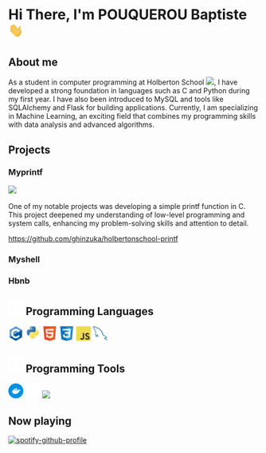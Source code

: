 <h1>Hi There, I'm POUQUEROU Baptiste <img  src="https://raw.githubusercontent.com/ABSphreak/ABSphreak/master/gifs/Hi.gif" width="30px"></h1>
<h2> About me </h2>
As a student in computer programming at Holberton School <img src="https://github.com/ghinzuka/ghinzuka/assets/102736316/f6acd5ec-bbdf-4f68-9dc3-cb3a50a0e2ef" width="50px">, I have developed a strong foundation in languages such as C and Python during my first year. I have also been introduced to MySQL and tools like SQLAlchemy and Flask for building applications. Currently, I am specializing in Machine Learning, an exciting field that combines my programming skills with data analysis and advanced algorithms.


## Projects

### Myprintf 
<img src = "https://github.com/ghinzuka/ghinzuka/assets/102736316/e570cd92-0202-4a83-a810-1ab10faf5c62" width='250px'/> 

One of my notable projects was developing a simple printf function in C. This project deepened my understanding of low-level programming and system calls, enhancing my problem-solving skills and attention to detail.

https://github.com/ghinzuka/holbertonschool-printf

### Myshell
### Hbnb

## <img src = 'https://github.com/ghinzuka/ghinzuka/blob/main/images/computer.svg' width='30'/> Programming Languages
<img src = 'https://github.com/ghinzuka/ghinzuka/blob/main/images/c.svg' width='30'/> <img src = 'https://github.com/ghinzuka/ghinzuka/blob/main/images/python.svg' height='30'/>  <img src = 'https://github.com/ghinzuka/ghinzuka/blob/main/images/html.svg' width='30'/>   <img src = 'https://github.com/ghinzuka/ghinzuka/blob/main/images/css.svg' width='30'/> <img src = 'https://github.com/ghinzuka/ghinzuka/blob/main/images/js.svg' width='30'/>  <img src = 'https://github.com/ghinzuka/ghinzuka/blob/main/images/mysql.svg' width='30px'/>


## <img src = 'https://github.com/ghinzuka/ghinzuka/blob/main/images/tool.svg' width='30'/> Programming Tools

<img src = 'https://github.com/ghinzuka/ghinzuka/blob/main/images/docker.svg' width='30'/> <img src = 'https://github.com/ghinzuka/ghinzuka/blob/main/images/flask.svg' width='30'/> <img src = 'https://github.com/ghinzuka/ghinzuka/assets/102736316/b032f7be-a5a9-41d2-a439-5800f5d2fb61' width='50'/> 


## Now playing

[![spotify-github-profile](https://spotify-github-profile.kittinanx.com/api/view?uid=pouqba&cover_image=true&theme=default&show_offline=false&background_color=121212&interchange=false&bar_color=53b14f&bar_color_cover=false)](https://spotify-github-profile.kittinanx.com/api/view?uid=pouqba&redirect=true)
